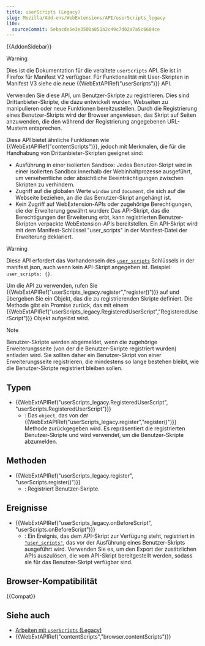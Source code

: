 ```yaml
---
title: userScripts (Legacy)
slug: Mozilla/Add-ons/WebExtensions/API/userScripts_legacy
l10n:
  sourceCommit: 5ebacde5e3e3500a851a2c49c7d02a7a5c6604ce
---
```


{{AddonSidebar}}

> [!WARNING]
> Dies ist die Dokumentation für die veraltete `userScripts` API. Sie ist in Firefox für Manifest V2 verfügbar. Für Funktionalität mit User-Skripten in Manifest V3 siehe die neue {{WebExtAPIRef("userScripts")}} API.

Verwenden Sie diese API, um Benutzer-Skripte zu registrieren. Dies sind Drittanbieter-Skripte, die dazu entwickelt wurden, Webseiten zu manipulieren oder neue Funktionen bereitzustellen. Durch die Registrierung eines Benutzer-Skripts wird der Browser angewiesen, das Skript auf Seiten anzuwenden, die den während der Registrierung angegebenen URL-Mustern entsprechen.

Diese API bietet ähnliche Funktionen wie {{WebExtAPIRef("contentScripts")}}, jedoch mit Merkmalen, die für die Handhabung von Drittanbieter-Skripten geeignet sind:

- Ausführung in einer isolierten Sandbox: Jedes Benutzer-Skript wird in einer isolierten Sandbox innerhalb der Webinhaltprozesse ausgeführt, um versehentliche oder absichtliche Beeinträchtigungen zwischen Skripten zu verhindern.
- Zugriff auf die globalen Werte `window` und `document`, die sich auf die Webseite beziehen, an die das Benutzer-Skript angehängt ist.
- Kein Zugriff auf WebExtension-APIs oder zugehörige Berechtigungen, die der Erweiterung gewährt wurden: Das API-Skript, das die Berechtigungen der Erweiterung erbt, kann registrierten Benutzer-Skripten verpackte WebExtension-APIs bereitstellen. Ein API-Skript wird mit dem Manifest-Schlüssel "user_scripts" in der Manifest-Datei der Erweiterung deklariert.

> [!WARNING]
> Diese API erfordert das Vorhandensein des [`user_scripts`](/de/docs/Mozilla/Add-ons/WebExtensions/manifest.json/user_scripts) Schlüssels in der manifest.json, auch wenn kein API-Skript angegeben ist. Beispiel: `user_scripts: {}`.

Um die API zu verwenden, rufen Sie {{WebExtAPIRef("userScripts_legacy.register","register()")}} auf und übergeben Sie ein Objekt, das die zu registrierenden Skripte definiert. Die Methode gibt ein Promise zurück, das mit einem {{WebExtAPIRef("userScripts_legacy.RegisteredUserScript","RegisteredUserScript")}} Objekt aufgelöst wird.

> [!NOTE]
> Benutzer-Skripte werden abgemeldet, wenn die zugehörige Erweiterungsseite (von der die Benutzer-Skripte registriert wurden) entladen wird. Sie sollten daher ein Benutzer-Skript von einer Erweiterungsseite registrieren, die mindestens so lange bestehen bleibt, wie die Benutzer-Skripte registriert bleiben sollen.

## Typen

- {{WebExtAPIRef("userScripts_legacy.RegisteredUserScript", "userScripts.RegisteredUserScript")}}
  - : Das `object`, das von der {{WebExtAPIRef("userScripts_legacy.register","register()")}} Methode zurückgegeben wird. Es repräsentiert die registrierten Benutzer-Skripte und wird verwendet, um die Benutzer-Skripte abzumelden.

## Methoden

- {{WebExtAPIRef("userScripts_legacy.register", "userScripts.register()")}}
  - : Registriert Benutzer-Skripte.

## Ereignisse

- {{WebExtAPIRef("userScripts_legacy.onBeforeScript", "userScripts.onBeforeScript")}}
  - : Ein Ereignis, das dem API-Skript zur Verfügung steht, registriert in [`"user_scripts"`](/de/docs/Mozilla/Add-ons/WebExtensions/manifest.json/user_scripts), das vor der Ausführung eines Benutzer-Skripts ausgeführt wird. Verwenden Sie es, um den Export der zusätzlichen APIs auszulösen, die vom API-Skript bereitgestellt werden, sodass sie für das Benutzer-Skript verfügbar sind.

## Browser-Kompatibilität

{{Compat}}

## Siehe auch

- [Arbeiten mit `userScripts` (Legacy)](/de/docs/Mozilla/Add-ons/WebExtensions/API/userScripts_legacy/Working_with_userScripts)
- {{WebExtAPIRef("contentScripts","browser.contentScripts")}}
